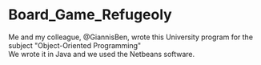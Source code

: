 # Board_Game_Refugeoly

Me and my colleague, @GiannisBen, wrote this University program for the subject "Object-Oriented Programming"
<br/>We wrote it in Java and we used the Netbeans software.

